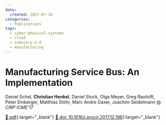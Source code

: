 ```yaml
---
date:
  created: 2017-07-19
categories:
  - Publications
tags:
  - cyber-physical-systems
  - cloud
  - industry-4.0
  - manufacturing
---
```


# Manufacturing Service Bus: An Implementation

Daniel Schel, __Christian Henkel__, Daniel Stock, Olga Meyer, Greg Rauhöft, Peter Einberger, Matthias Stöhr, Marc Andre Daxer, Joachim Seidelmann @ _CIRP ICME'17_

[📄 pdf](https://www.sciencedirect.com/science/article/pii/S221282711731140X/pdf?md5=20ed04fcbaecdc229b4d6f95053aa77f&pid=1-s2.0-S221282711731140X-main.pdf){:target="_blank"} [🔗 doi: 10.1016/j.procir.2017.12.196](https://doi.org/10.1016/j.procir.2017.12.196){:target="_blank"}
